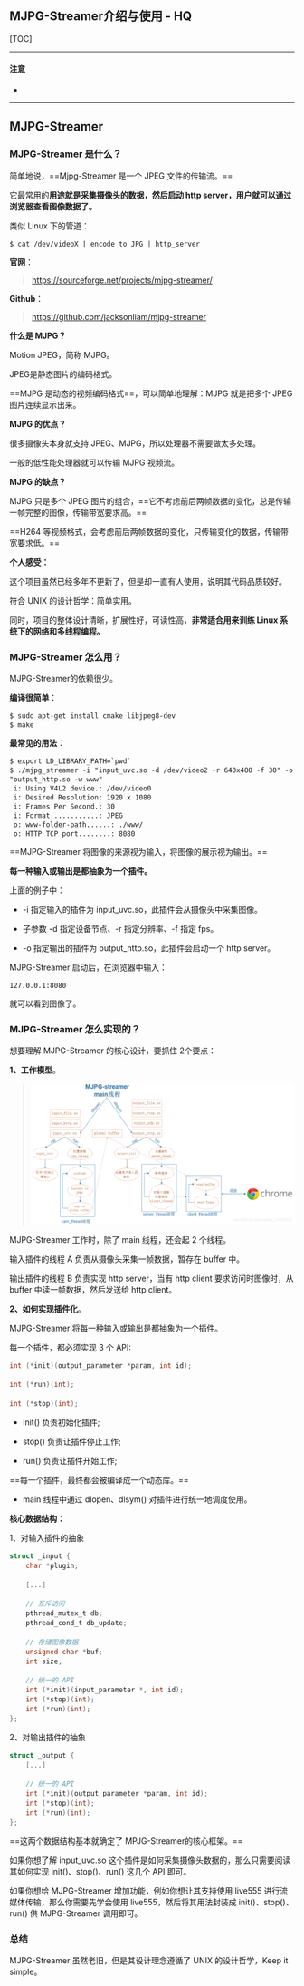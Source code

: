 ## MJPG-Streamer介绍与使用 - HQ

[TOC]

------

#### 注意

- 

------

## MJPG-Streamer 

### MJPG-Streamer 是什么？

简单地说，==Mjpg-Streamer 是一个 JPEG 文件的传输流。==

它最常用的**用途就是采集摄像头的数据，然后启动 http server，用户就可以通过浏览器查看图像数据了。**

类似 Linux 下的管道：

```
$ cat /dev/videoX | encode to JPG | http_server 
```

**官网**：

> https://sourceforge.net/projects/mjpg-streamer/

**Github**：

> https://github.com/jacksonliam/mjpg-streamer

**什么是 MJPG？**

Motion JPEG，简称 MJPG。

JPEG是静态图片的编码格式。

==MJPG 是动态的视频编码格式==，可以简单地理解：MJPG 就是把多个 JPEG 图片连续显示出来。

**MJPG 的优点？**

很多摄像头本身就支持 JPEG、MJPG，所以处理器不需要做太多处理。

一般的低性能处理器就可以传输 MJPG 视频流。

**MJPG 的缺点？**

MJPG 只是多个 JPEG 图片的组合，==它不考虑前后两帧数据的变化，总是传输一帧完整的图像，传输带宽要求高。==

==H264 等视频格式，会考虑前后两帧数据的变化，只传输变化的数据，传输带宽要求低。==

**个人感受：**

这个项目虽然已经多年不更新了，但是却一直有人使用，说明其代码品质较好。

符合 UNIX 的设计哲学：简单实用。

同时，项目的整体设计清晰，扩展性好，可读性高，**非常适合用来训练 Linux 系统下的网络和多线程编程。**





### MJPG-Streamer 怎么用？

MJPG-Streamer的依赖很少。

**编译很简单**：

```
$ sudo apt-get install cmake libjpeg8-dev
$ make
```

**最常见的用法**：

```
$ export LD_LIBRARY_PATH=`pwd`
$ ./mjpg_streamer -i "input_uvc.so -d /dev/video2 -r 640x480 -f 30" -o "output_http.so -w www"
 i: Using V4L2 device.: /dev/video0
 i: Desired Resolution: 1920 x 1080
 i: Frames Per Second.: 30
 i: Format............: JPEG
 o: www-folder-path......: ./www/
 o: HTTP TCP port........: 8080
```

==MJPG-Streamer 将图像的来源视为输入，将图像的展示视为输出。==

**每一种输入或输出是都抽象为一个插件。**

上面的例子中：

- -i 指定输入的插件为 input_uvc.so，此插件会从摄像头中采集图像。

- 子参数 -d 指定设备节点、-r 指定分辨率、-f 指定 fps。


- -o 指定输出的插件为 output_http.so，此插件会启动一个 http server。

MJPG-Streamer 启动后，在浏览器中输入：

```
127.0.0.1:8080
```

就可以看到图像了。





###  MJPG-Streamer 怎么实现的？

想要理解 MJPG-Streamer 的核心设计，要抓住 2个要点：

**1、工作模型**。

> ![图片](assets/640-16501669121321.png)

MJPG-Streamer 工作时，除了 main 线程，还会起 2 个线程。

输入插件的线程 A 负责从摄像头采集一帧数据，暂存在 buffer 中。

输出插件的线程 B 负责实现 http server，当有 http client 要求访问时图像时，从 buffer 中读一帧数据，然后发送给 http client。

**2、如何实现插件化**。

MJPG-Streamer 将每一种输入或输出是都抽象为一个插件。

每一个插件，都必须实现 3 个 API:

```c
int (*init)(output_parameter *param, int id);

int (*run)(int);

int (*stop)(int);
```

- init() 负责初始化插件;


- stop() 负责让插件停止工作;


- run() 负责让插件开始工作;


==每一个插件，最终都会被编译成一个动态库。==

- main 线程中通过 dlopen、dlsym() 对插件进行统一地调度使用。


**核心数据结构：**

1、对输入插件的抽象

```c
struct _input {
    char *plugin;
    
    [...]

    // 互斥访问
    pthread_mutex_t db;
    pthread_cond_t db_update;

    // 存储图像数据
    unsigned char *buf;
    int size;

    // 统一的 API
    int (*init)(input_parameter *, int id);
    int (*stop)(int);
    int (*run)(int);
};
```

2、对输出插件的抽象

```c
struct _output {
    [...]

    // 统一的 API
    int (*init)(output_parameter *param, int id);
    int (*stop)(int);
    int (*run)(int);
};
```

==这两个数据结构基本就确定了 MPJG-Streamer的核心框架。==

如果你想了解 input_uvc.so 这个插件是如何采集摄像头数据的，那么只需要阅读其如何实现 init()、stop()、run() 这几个 API 即可。

如果你想给 MJPG-Streamer 增加功能，例如你想让其支持使用 live555 进行流媒体传输，那么你需要先学会使用 live555，然后将其用法封装成 init()、stop()、run() 供 MJPG-Streamer 调用即可。

### 总结

MJPG-Streamer 虽然老旧，但是其设计理念遵循了 UNIX 的设计哲学，Keep it simple。













































